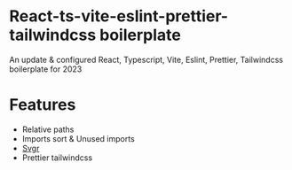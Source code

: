 # React-ts-vite-eslint-prettier-tailwindcss boilerplate
An update &amp; configured React, Typescript, Vite, Eslint, Prettier, Tailwindcss boilerplate for 2023

# Features
- Relative paths
- Imports sort & Unused imports
- [Svgr](https://react-svgr.com/)
- Prettier tailwindcss
